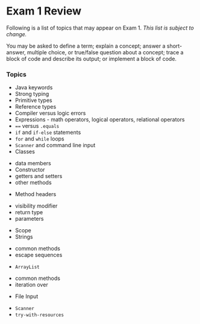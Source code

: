 Exam 1 Review
=============

Following is a list of topics that may appear on Exam 1. *This list is subject to change.*

You may be asked to define a term; explain a concept; answer a short-answer, multiple choice, or true/false question about a concept; trace a block of code and describe its output; or implement a block of code.

### Topics

* Java keywords
* Strong typing
* Primitive types
* Reference types
* Compiler versus logic errors
* Expressions - math operators, logical operators, relational operators
* `==` versus `.equals`
* `if` and `if-else` statements
* `for` and `while` loops
* `Scanner` and command line input
* Classes
 - data members
 - Constructor
 - getters and setters
 - other methods
* Method headers
 - visibility modifier
 - return type
 - parameters
* Scope
* Strings
 - common methods
 - escape sequences
* `ArrayList`
 - common methods
 - iteration over
* File Input
 - `Scanner`
 - `try-with-resources`


